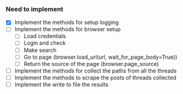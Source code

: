 ### Need to implement
- [X] Implement the methods for setup logging
- [ ] Implement the methods for browser setup
    - [ ] Load credentials
    - [ ] Login and check
    - [ ] Make search
    - [ ] Go to page (browser.load_url(url, wait_for_page_body=True))
    - [ ] Return the source of the page (browser.page_source)
- [ ] Implement the methods for collect the paths from all the threads
- [ ] Implement the methods to scrape the posts of threads collected
- [ ] Implement the write to file the results